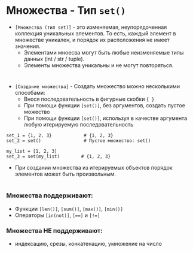 # Множества - Тип `set()`

- `[Множества (тип set)]` -  это изменяемая, неупорядоченная коллекция уникальных элементов. То есть, каждый элемент в множестве уникален, и порядок их расположения не имеет значения.
  - Элементами мноесва могут быть любые неизменяемые типы данных (int / str / tuple).
  - Элементы множества уникальны и не могут повторяться.
  #
- `[Создание множества]` - Создать множество можно несколькими способами:
  - Внося последовательность в фигурные скобки  `{ }`
  - При помощи функции `[set()]`, без аргументов, создать пустое можество
  - При помощи функции `[set()]`, используя в качестве аргумента любую итерируемую последовательность
```
set_1 = {1, 2, 3}            # {1, 2, 3}
set_2 = set()                # Пустое множество: set()

my_list = [1, 2, 3]                  
set_3 = set(my_list)        # {1, 2, 3}
```
- При создании множества из итерируемых объектов порядок элементов может быть произвольным.
#
### Множества поддерживают:
- Функции `[len()]`, `[sum()]`, `[max()]`, `[min()]`
- Операторы `[in(not)]`, `[==]` и `[!=]`

### Множества НЕ поддерживают:
- индексацию, срезы, конкатенацию, умножение на число
